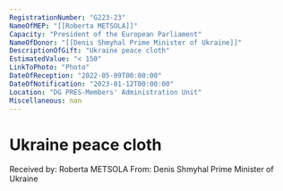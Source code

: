 ```yaml
---
RegistrationNumber: "G223-23"
NameOfMEP: "[[Roberta METSOLA]]"
Capacity: "President of the European Parliament"
NameOfDonor: "[[Denis Shmyhal Prime Minister of Ukraine]]"
DescriptionOfGift: "Ukraine peace cloth"
EstimatedValue: "< 150"
LinkToPhoto: "Photo"
DateOfReception: "2022-05-09T00:00:00"
DateOfNotification: "2023-01-12T00:00:00"
Location: "DG PRES-Members' Administration Unit"
Miscellaneous: nan
---
```


# Ukraine peace cloth

Received by: Roberta METSOLA
From: Denis Shmyhal Prime Minister of Ukraine
